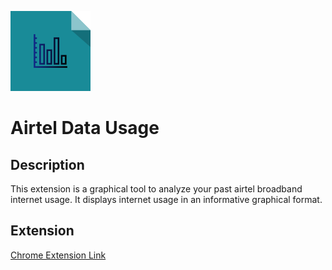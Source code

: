 ![alt text](https://raw.githubusercontent.com/ravinimmi/Airtel-Data-Usage/master/images/icon.png)
# Airtel Data Usage

## Description
This extension is a graphical tool to analyze your past airtel broadband internet usage. It displays internet usage in an informative graphical format.

## Extension
[Chrome Extension Link](https://chrome.google.com/webstore/detail/airtel-data-usage/nkfdjeajgnkaalgkmkijbokclbkbgmoe)


